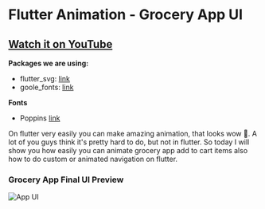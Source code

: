 # Flutter Animation - Grocery App UI

## [Watch it on YouTube](https://youtu.be/vCQQJ42zC58)

**Packages we are using:**

- flutter_svg: [link](https://pub.dev/packages/flutter_svg)
- goole_fonts: [link](https://pub.dev/packages/google_fonts)

**Fonts**

- Poppins [link](https://fonts.google.com/specimen/Poppins)

On flutter very easily you can make amazing animation, that looks wow 🤩. A lot of you guys think it's pretty hard to do, but not in flutter. So today I will show you how easily you can animate grocery app add to cart items also how to do custom or animated navigation on flutter.

### Grocery App Final UI Preview

![App UI](/ui.png)
